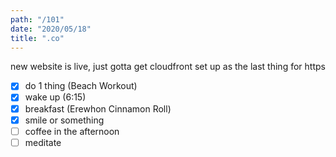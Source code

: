 ```yaml
---
path: "/101"
date: "2020/05/18"
title: ".co"
---
```


new website is live, just gotta get cloudfront set up as the last thing for https

- [x] do 1 thing (Beach Workout)
- [x] wake up (6:15)
- [x] breakfast (Erewhon Cinnamon Roll)
- [x] smile or something
- [ ] coffee in the afternoon
- [ ] meditate
